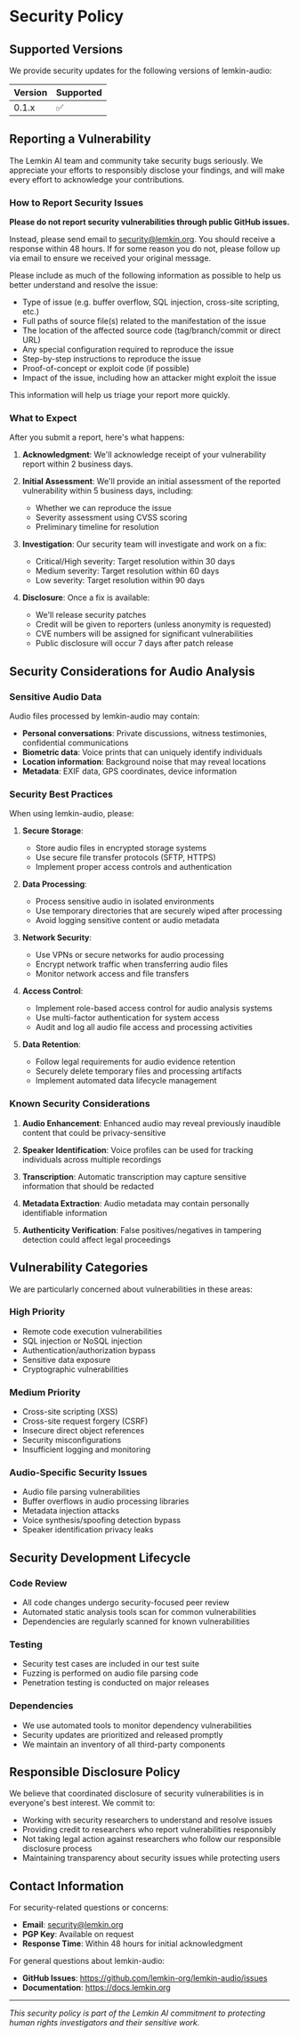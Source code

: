 # Security Policy

## Supported Versions

We provide security updates for the following versions of lemkin-audio:

| Version | Supported          |
| ------- | ------------------ |
| 0.1.x   | :white_check_mark: |

## Reporting a Vulnerability

The Lemkin AI team and community take security bugs seriously. We appreciate your efforts to responsibly disclose your findings, and will make every effort to acknowledge your contributions.

### How to Report Security Issues

**Please do not report security vulnerabilities through public GitHub issues.**

Instead, please send email to security@lemkin.org. You should receive a response within 48 hours. If for some reason you do not, please follow up via email to ensure we received your original message.

Please include as much of the following information as possible to help us better understand and resolve the issue:

* Type of issue (e.g. buffer overflow, SQL injection, cross-site scripting, etc.)
* Full paths of source file(s) related to the manifestation of the issue
* The location of the affected source code (tag/branch/commit or direct URL)
* Any special configuration required to reproduce the issue
* Step-by-step instructions to reproduce the issue
* Proof-of-concept or exploit code (if possible)
* Impact of the issue, including how an attacker might exploit the issue

This information will help us triage your report more quickly.

### What to Expect

After you submit a report, here's what happens:

1. **Acknowledgment**: We'll acknowledge receipt of your vulnerability report within 2 business days.

2. **Initial Assessment**: We'll provide an initial assessment of the reported vulnerability within 5 business days, including:
   - Whether we can reproduce the issue
   - Severity assessment using CVSS scoring
   - Preliminary timeline for resolution

3. **Investigation**: Our security team will investigate and work on a fix:
   - Critical/High severity: Target resolution within 30 days
   - Medium severity: Target resolution within 60 days
   - Low severity: Target resolution within 90 days

4. **Disclosure**: Once a fix is available:
   - We'll release security patches
   - Credit will be given to reporters (unless anonymity is requested)
   - CVE numbers will be assigned for significant vulnerabilities
   - Public disclosure will occur 7 days after patch release

## Security Considerations for Audio Analysis

### Sensitive Audio Data

Audio files processed by lemkin-audio may contain:

- **Personal conversations**: Private discussions, witness testimonies, confidential communications
- **Biometric data**: Voice prints that can uniquely identify individuals
- **Location information**: Background noise that may reveal locations
- **Metadata**: EXIF data, GPS coordinates, device information

### Security Best Practices

When using lemkin-audio, please:

1. **Secure Storage**:
   - Store audio files in encrypted storage systems
   - Use secure file transfer protocols (SFTP, HTTPS)
   - Implement proper access controls and authentication

2. **Data Processing**:
   - Process sensitive audio in isolated environments
   - Use temporary directories that are securely wiped after processing
   - Avoid logging sensitive content or audio metadata

3. **Network Security**:
   - Use VPNs or secure networks for audio processing
   - Encrypt network traffic when transferring audio files
   - Monitor network access and file transfers

4. **Access Control**:
   - Implement role-based access control for audio analysis systems
   - Use multi-factor authentication for system access
   - Audit and log all audio file access and processing activities

5. **Data Retention**:
   - Follow legal requirements for audio evidence retention
   - Securely delete temporary files and processing artifacts
   - Implement automated data lifecycle management

### Known Security Considerations

1. **Audio Enhancement**: Enhanced audio may reveal previously inaudible content that could be privacy-sensitive

2. **Speaker Identification**: Voice profiles can be used for tracking individuals across multiple recordings

3. **Transcription**: Automatic transcription may capture sensitive information that should be redacted

4. **Metadata Extraction**: Audio metadata may contain personally identifiable information

5. **Authenticity Verification**: False positives/negatives in tampering detection could affect legal proceedings

## Vulnerability Categories

We are particularly concerned about vulnerabilities in these areas:

### High Priority
- Remote code execution vulnerabilities
- SQL injection or NoSQL injection
- Authentication/authorization bypass
- Sensitive data exposure
- Cryptographic vulnerabilities

### Medium Priority
- Cross-site scripting (XSS)
- Cross-site request forgery (CSRF)
- Insecure direct object references
- Security misconfigurations
- Insufficient logging and monitoring

### Audio-Specific Security Issues
- Audio file parsing vulnerabilities
- Buffer overflows in audio processing libraries
- Metadata injection attacks
- Voice synthesis/spoofing detection bypass
- Speaker identification privacy leaks

## Security Development Lifecycle

### Code Review
- All code changes undergo security-focused peer review
- Automated static analysis tools scan for common vulnerabilities
- Dependencies are regularly scanned for known vulnerabilities

### Testing
- Security test cases are included in our test suite
- Fuzzing is performed on audio file parsing code
- Penetration testing is conducted on major releases

### Dependencies
- We use automated tools to monitor dependency vulnerabilities
- Security updates are prioritized and released promptly
- We maintain an inventory of all third-party components

## Responsible Disclosure Policy

We believe that coordinated disclosure of security vulnerabilities is in everyone's best interest. We commit to:

- Working with security researchers to understand and resolve issues
- Providing credit to researchers who report vulnerabilities responsibly
- Not taking legal action against researchers who follow our responsible disclosure process
- Maintaining transparency about security issues while protecting users

## Contact Information

For security-related questions or concerns:

- **Email**: security@lemkin.org
- **PGP Key**: Available on request
- **Response Time**: Within 48 hours for initial acknowledgment

For general questions about lemkin-audio:
- **GitHub Issues**: https://github.com/lemkin-org/lemkin-audio/issues
- **Documentation**: https://docs.lemkin.org

---

*This security policy is part of the Lemkin AI commitment to protecting human rights investigators and their sensitive work.*